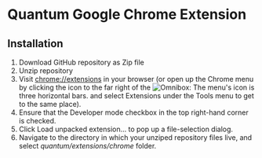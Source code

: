 # Quantum Google Chrome Extension

## Installation
1. Download GitHub repository as Zip file
1. Unzip repository
1. Visit [chrome://extensions](chrome://extensions) in your browser (or open up the Chrome menu by clicking the icon to the far right of the ![Omnibox](https://developer.chrome.com/static/images/hotdogmenu.png):  The menu's icon is three horizontal bars. and select Extensions under the Tools menu to get to the same place).
1. Ensure that the Developer mode checkbox in the top right-hand corner is checked.
1. Click Load unpacked extension… to pop up a file-selection dialog.
1. Navigate to the directory in which your unziped repository files live, and select *quantum/extensions/chrome* folder.
